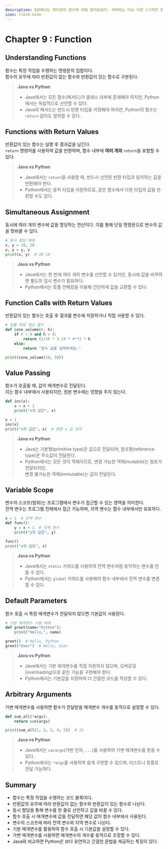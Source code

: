 ```yaml
---
description: 9강에서는 파이썬의 함수에 대해 알아보았다. 자바와는 다소 다른 (그치만 편한) 특징이 인상깊었다.
icon: clock-nine
---
```


# Chapter 9 : Function

## Understanding Functions

함수는 특정 작업을 수행하는 명령문의 집합이다. \
함수의 유무에 따라 반환값이 없는 함수와 반환값이 있는 함수로 구분된다.

> **Java vs Python**
>
> * Java에서는 모든 함수(메서드)가 클래스 내부에 존재해야 하지만, Python에서는 독립적으로 선언할 수 있다.
> * Java의 메서드는 반드시 반환 타입을 지정해야 하지만, Python의 함수는 `return` 없이도 정의할 수 있다.

## Functions with Return Values

반환값이 있는 함수는 실행 후 결과값을 남긴다. \
`return` 명령어를 사용하여 값을 반환하며, 함수 내부에 **여러 개의** `return`을 포함할 수 있다.

> **Java vs Python**
>
> * Java에서는 `return`을 사용할 때, 반드시 선언된 반환 타입과 일치하는 값을 반환해야 한다.
> * Python에서는 동적 타입을 지원하므로, 같은 함수에서 다른 타입의 값을 반환할 수도 있다.

## Simultaneous Assignment

동시에 여러 개의 변수에 값을 할당하는 연산이다. 이를 통해 단일 명령문으로 변수의 값을 맞바꿀 수 있다.

```python
# 동시 할당 예제
x, y = 10, 20
x, y = y, x
print(x, y)  # 20 10
```

> **Java vs Python**
>
> * Java에서는 한 번에 여러 개의 변수를 선언할 수 있지만, 동시에 값을 바꾸려면 별도의 임시 변수가 필요하다.
> * Python에서는 튜플 언패킹을 이용해 간단하게 값을 교환할 수 있다.

## Function Calls with Return Values

반환값이 있는 함수는 호출 후 결과를 변수에 저장하거나 직접 사용할 수 있다.

```python
# 원뿔 부피 계산 함수
def cone_volume(r, h):
    if r > 0 and h > 0:
        return (1/3) * 3.14 * r**2 * h
    else:
        return "양수 값을 입력하세요."

print(cone_volume(10, 50))
```

## Value Passing

함수가 호출될 때, 값이 매개변수로 전달된다. \
이는 함수 내부에서 사용되지만, 원본 변수에는 영향을 주지 않는다.

```python
def inc(x):
    x = x + 1
    print("x의 값은", x)

x = 1
inc(x)
print("x의 값은", x)  # 원본 x 값 유지
```

> **Java vs Python**
>
> * Java는 기본형(primitive type)은 값으로 전달되며, 참조형(reference type)은 주소값이 전달된다.
> * Python에서는 모든 것이 객체이므로, 변경 가능한 객체(mutable)는 참조가 전달되지만, \
>   변경 불가능한 객체(immutable)는 값이 전달된다.

## Variable Scope

변수의 스코프(범위)는 프로그램에서 변수가 접근할 수 있는 영역을 의미한다. \
전역 변수는 프로그램 전체에서 접근 가능하며, 지역 변수는 함수 내부에서만 유효하다.

```python
x = 1  # 전역 변수
def func():
    y = x + 1  # 지역 변수
    print("y의 값은", y)

func()
print("x의 값은", x)
```

> **Java vs Python**
>
> * Java에서는 `static` 키워드를 사용하여 전역 변수처럼 동작하는 변수를 만들 수 있다.
> * Python에서는 `global` 키워드를 사용해야 함수 내부에서 전역 변수를 변경할 수 있다.

## Default Parameters

함수 호출 시 특정 매개변수가 전달되지 않으면 기본값이 사용된다.

```python
# 기본 매개변수 사용 예제
def greet(name="Python"):
    print("Hello,", name)

greet()  # Hello, Python
greet("User")  # Hello, User
```

> **Java vs Python**
>
> * Java에서는 기본 매개변수를 직접 지원하지 않으며, 오버로딩(overloading)으로 같은 기능을 구현해야 한다.
> * Python에서는 기본값을 지정하여 더 간결한 코드를 작성할 수 있다.

## Arbitrary Arguments

가변 매개변수를 사용하면 함수가 전달받을 매개변수 개수를 동적으로 설정할 수 있다.

```python
def sum_all(*args):
    return sum(args)

print(sum_all(1, 2, 3, 4, 5))  # 15
```

> **Java vs Python**
>
> * Java에서는 `varargs`(가변 인자, `...`)를 사용하여 가변 매개변수를 받을 수 있다.
> * Python에서는 `*args`를 사용하여 쉽게 구현할 수 있으며, 리스트나 튜플로 전달 가능하다.

## Summary

* 함수는 특정 작업을 수행하는 코드 블록이다.
* 반환값의 유무에 따라 반환값이 없는 함수와 반환값이 있는 함수로 나뉜다.
* 동시 할당을 통해 변수를 한 줄로 선언하고 값을 바꿀 수 있다.
* 함수 호출 시 매개변수에 값을 전달하면 해당 값이 함수 내부에서 사용된다.
* 변수의 스코프에 따라 전역 변수와 지역 변수로 나뉜다.
* 기본 매개변수를 활용하여 함수 호출 시 기본값을 설정할 수 있다.
* 가변 매개변수를 사용하면 매개변수의 개수를 동적으로 조정할 수 있다.
* Java와 비교하면 Python은 보다 유연하고 간결한 문법을 제공하는 특징이 있다.

